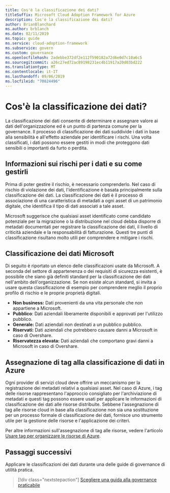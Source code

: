 ```yaml
---
title: Cos'è la classificazione dei dati?
titleSuffix: Microsoft Cloud Adoption Framework for Azure
description: Cos'è la classificazione dei dati?
author: BrianBlanchard
ms.author: brblanch
ms.date: 02/11/2019
ms.topic: guide
ms.service: cloud-adoption-framework
ms.subservice: govern
ms.custom: governance
ms.openlocfilehash: 2adebbe372df2e112f590182a72d6e0d7c10a6c5
ms.sourcegitcommit: a26c27ed72ac89198231ec4b11917a20d03bd222
ms.translationtype: MT
ms.contentlocale: it-IT
ms.lasthandoff: 09/06/2019
ms.locfileid: "70824496"
---
```

<!-- markdownlint-disable MD026 -->

# <a name="what-is-data-classification"></a>Cos'è la classificazione dei dati?

La classificazione dei dati consente di determinare e assegnare valore ai dati dell'organizzazione ed è un punto di partenza comune per la governance. Il processo di classificazione dei dati suddivide i dati in base alla sensibilità e all'effetto aziendale per identificare i rischi. Una volta classificati, i dati possono essere gestiti in modi che proteggono dati sensibili o importanti da furto o perdita.

## <a name="understand-data-risks-then-manage-them"></a>Informazioni sui rischi per i dati e su come gestirli

Prima di poter gestire il rischio, è necessario comprenderlo. Nel caso di rischio di violazione dei dati, l'identificazione è basata principalmente sulla classificazione dei dati. La classificazione dei dati è il processo di associazione di una caratteristica di metadati a ogni asset di un patrimonio digitale, che identifica il tipo di dati associati a tale asset.

Microsoft suggerisce che qualsiasi asset identificato come candidato potenziale per la migrazione o la distribuzione nel cloud debba disporre di metadati documentati per registrare la classificazione dei dati, il livello di criticità aziendale e la responsabilità di fatturazione. Questi tre punti di classificazione risultano molto utili per comprendere e mitigare i rischi.

## <a name="microsofts-data-classification"></a>Classificazione dei dati Microsoft

Di seguito è riportato un elenco delle classificazioni usate da Microsoft. A seconda del settore di appartenenza o dei requisiti di sicurezza esistenti, è possibile che siano già definiti standard per la classificazione dei dati nell'ambito dell'organizzazione. Se non esiste alcun standard, si invita a usare questa classificazione di esempio per comprendere meglio il proprio profilo di rischio e le proprie proprietà digitali.

- **Non business:** Dati provenienti da una vita personale che non appartiene a Microsoft.
- **Pubblico**: Dati aziendali liberamente disponibili e approvati per l'utilizzo pubblico.
- **Generale:** Dati aziendali non destinati a un pubblico pubblico.
- **Riservati:** Dati aziendali che potrebbero causare danni a Microsoft in caso di Overshare.
- **Riservatezza elevata:** Dati aziendali che comportano gravi danni a Microsoft in caso di Overshare.

## <a name="tagging-data-classification-in-azure"></a>Assegnazione di tag alla classificazione di dati in Azure

Ogni provider di servizi cloud deve offrire un meccanismo per la registrazione dei metadati relativi a qualsiasi asset. Nel caso di Azure, i tag delle risorse rappresentano l'approccio consigliato per l'archiviazione di metadati e questi tag possono essere usati per applicare le informazioni di classificazione dei dati alle risorse distribuite. Sebbene l'assegnazione di tag alle risorse cloud in base alla classificazione non sia una sostituzione per un processo formale di classificazione dei dati, fornisce uno strumento utile per la gestione delle risorse e l'applicazione dei criteri.

Per altre informazioni sull'assegnazione di tag alle risorse, vedere l'articolo [Usare tag per organizzare le risorse di Azure](/azure/azure-resource-manager/resource-group-using-tags).

## <a name="next-steps"></a>Passaggi successivi

Applicare le classificazioni dei dati durante una delle guide di governance di utilità pratica.

> [!div class="nextstepaction"]
> [Scegliere una guida alla governance praticabile](../journeys/index.md)
